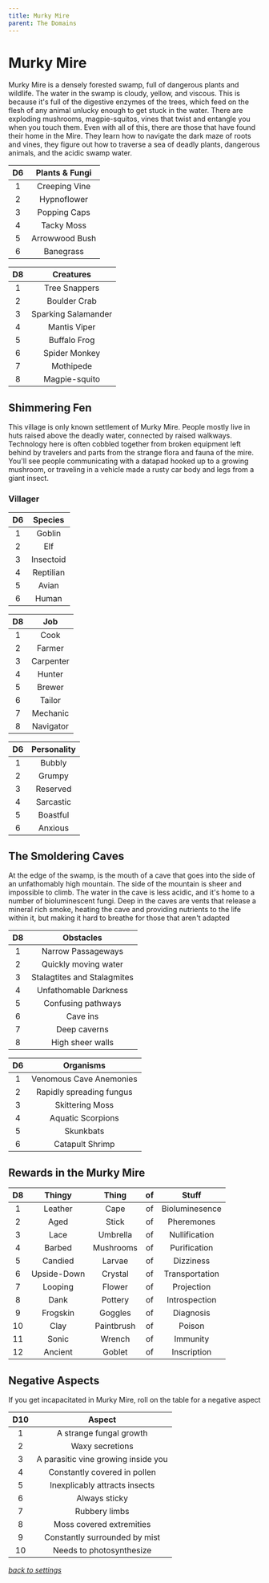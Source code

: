 ```yaml
---
title: Murky Mire
parent: The Domains
---
```

<script>
if (window.matchMedia && window.matchMedia('(prefers-color-scheme: dark)').matches) {
    jtd.setTheme('dark')
}
</script>
# Murky Mire

Murky Mire is a densely forested swamp, full of dangerous plants and wildlife. The water in the swamp is cloudy, yellow, and viscous. This is because it's full of the digestive enzymes of the trees, which feed on the flesh of any animal unlucky enough to get stuck in the water. There are exploding mushrooms, magpie-squitos, vines that twist and entangle you when you touch them. Even with all of this, there are those that have found their home in the Mire. They learn how to navigate the dark maze of roots and vines, they figure out how to traverse a sea of deadly plants, dangerous animals, and the acidic swamp water.

D6 | Plants & Fungi
:-: | :-:
1 | Creeping Vine
2 | Hypnoflower
3 | Popping Caps
4 | Tacky Moss
5 | Arrowwood Bush
6 | Banegrass

D8 | Creatures
:-: | :-:
1 | Tree Snappers
2 | Boulder Crab
3 | Sparking Salamander
4 | Mantis Viper
5 | Buffalo Frog
6 | Spider Monkey
7 | Mothipede
8 | Magpie-squito

## Shimmering Fen

This village is only known settlement of Murky Mire. People mostly live in huts raised above the deadly water, connected by raised walkways. Technology here is often cobbled together from broken equipment left behind by travelers and parts from the strange flora and fauna of the mire. You'll see people communicating with a datapad hooked up to a growing mushroom, or traveling in a vehicle made a rusty car body and legs from a giant insect.

### Villager

D6 | Species
:-: | :-:
1 | Goblin
2 | Elf
3 | Insectoid
4 | Reptilian
5 | Avian
6 | Human

D8 | Job
:-: | :-:
1 | Cook
2 | Farmer
3 | Carpenter
4 | Hunter
5 | Brewer
6 | Tailor
7 | Mechanic
8 | Navigator

D6 | Personality
:-: | :-:
1 | Bubbly
2 | Grumpy
3 | Reserved
4 | Sarcastic
5 | Boastful
6 | Anxious

## The Smoldering Caves

At the edge of the swamp, is the mouth of a cave that goes into the side of an unfathomably high mountain. The side of the mountain is sheer and impossible to climb. The water in the cave is less acidic, and it's home to a number of bioluminescent fungi. Deep in the caves are vents that release a mineral rich smoke, heating the cave and providing nutrients to the life within it, but making it hard to breathe for those that aren't adapted

D8 | Obstacles
:-: | :-:
1 | Narrow Passageways
2 | Quickly moving water
3 | Stalagtites and Stalagmites
4 | Unfathomable Darkness
5 | Confusing pathways
6 | Cave ins
7 | Deep caverns
8 | High sheer walls

D6 | Organisms
:-: | :-:
1 | Venomous Cave Anemonies
2 | Rapidly spreading fungus
3 | Skittering Moss
4 | Aquatic Scorpions
5 | Skunkbats
6 | Catapult Shrimp

## Rewards in the Murky Mire

D8 | Thingy | Thing | of | Stuff
:-: | :-:  | :-:   | :-: | :-:
1 | Leather | Cape | of | Bioluminesence
2 | Aged | Stick | of | Pheremones
3 | Lace | Umbrella | of | Nullification
4 | Barbed | Mushrooms | of | Purification
5 | Candied | Larvae | of | Dizziness
6 | Upside-Down | Crystal | of | Transportation
7 | Looping | Flower | of | Projection
8 | Dank | Pottery | of | Introspection
9 | Frogskin | Goggles | of | Diagnosis
10 | Clay | Paintbrush | of | Poison
11 | Sonic | Wrench | of | Immunity
12 | Ancient | Goblet | of | Inscription

## Negative Aspects
If you get incapacitated in Murky Mire, roll on the table for a negative aspect

D10 | Aspect
:-: | :-:
1   | A strange fungal growth
2   | Waxy secretions
3   | A parasitic vine growing inside you
4   | Constantly covered in pollen
5   | Inexplicably attracts insects
6   | Always sticky
7   | Rubbery limbs
8   | Moss covered extremities
9   | Constantly surrounded by mist
10  | Needs to photosynthesize

*[back to settings](../setting)*
